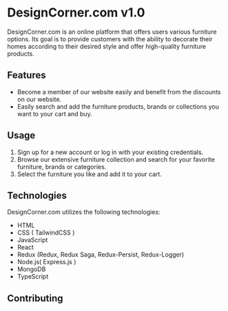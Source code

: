 
# DesignCorner.com  v1.0

DesignCorner.com is an online platform that offers users various furniture options. Its goal is to provide customers with the ability to decorate their homes according to their desired style and offer high-quality furniture products.

## Features

- Become a member of our website easily and benefit from the discounts on our website.
- Easily search and add the furniture products, brands or collections you want to your cart and buy.

## Usage

1. Sign up for a new account or log in with your existing credentials.
2.   Browse our extensive furniture collection and search for your favorite furniture, brands or categories.
3. Select the furniture you like and add it to your cart.

## Technologies

DesignCorner.com utilizes the following technologies:

- HTML
- CSS ( TailwindCSS )
- JavaScript
- React
- Redux (Redux, Redux Saga, Redux-Persist, Redux-Logger) 
- Node.js( Express.js )
- MongoDB
- TypeScript


## Contributing
